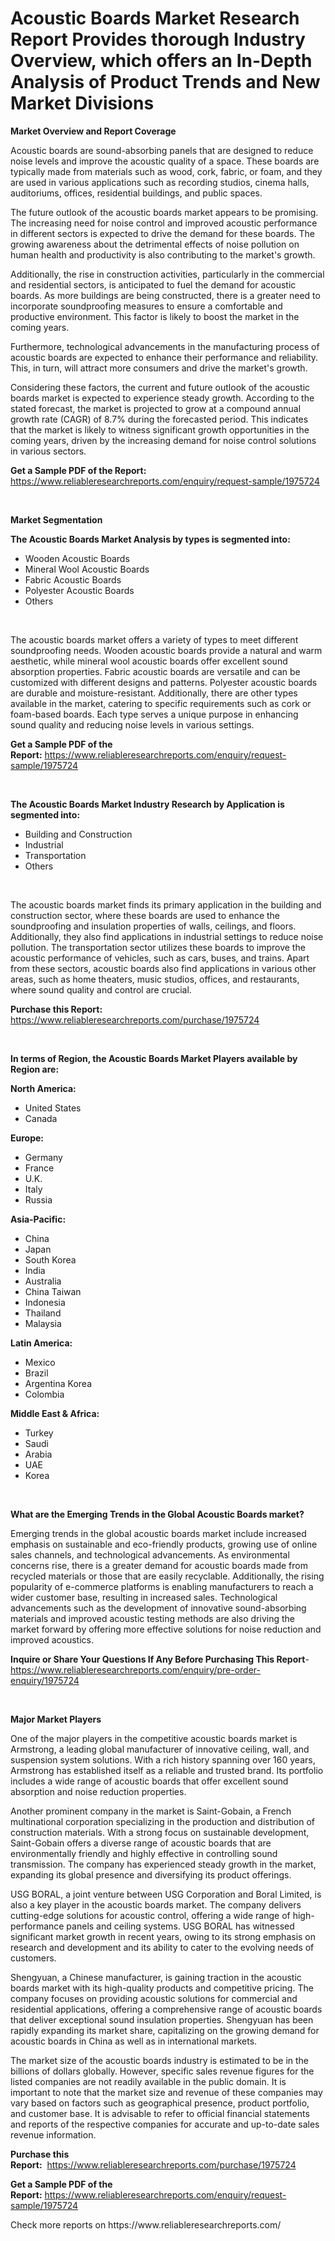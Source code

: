 <p><h1>Acoustic Boards Market Research Report Provides thorough Industry Overview, which offers an In-Depth Analysis of Product Trends and New Market Divisions</h1></p><p><strong>Market Overview and Report Coverage</strong></p>
<p><p>Acoustic boards are sound-absorbing panels that are designed to reduce noise levels and improve the acoustic quality of a space. These boards are typically made from materials such as wood, cork, fabric, or foam, and they are used in various applications such as recording studios, cinema halls, auditoriums, offices, residential buildings, and public spaces.</p><p>The future outlook of the acoustic boards market appears to be promising. The increasing need for noise control and improved acoustic performance in different sectors is expected to drive the demand for these boards. The growing awareness about the detrimental effects of noise pollution on human health and productivity is also contributing to the market's growth.</p><p>Additionally, the rise in construction activities, particularly in the commercial and residential sectors, is anticipated to fuel the demand for acoustic boards. As more buildings are being constructed, there is a greater need to incorporate soundproofing measures to ensure a comfortable and productive environment. This factor is likely to boost the market in the coming years.</p><p>Furthermore, technological advancements in the manufacturing process of acoustic boards are expected to enhance their performance and reliability. This, in turn, will attract more consumers and drive the market's growth.</p><p>Considering these factors, the current and future outlook of the acoustic boards market is expected to experience steady growth. According to the stated forecast, the market is projected to grow at a compound annual growth rate (CAGR) of 8.7% during the forecasted period. This indicates that the market is likely to witness significant growth opportunities in the coming years, driven by the increasing demand for noise control solutions in various sectors.</p></p>
<p><strong>Get a Sample PDF of the Report:</strong> <a href="https://www.reliableresearchreports.com/enquiry/request-sample/1975724">https://www.reliableresearchreports.com/enquiry/request-sample/1975724</a></p>
<p>&nbsp;</p>
<p><strong>Market Segmentation</strong></p>
<p><strong>The Acoustic Boards Market Analysis by types is segmented into:</strong></p>
<p><ul><li>Wooden Acoustic Boards</li><li>Mineral Wool Acoustic Boards</li><li>Fabric Acoustic Boards</li><li>Polyester Acoustic Boards</li><li>Others</li></ul></p>
<p>&nbsp;</p>
<p><p>The acoustic boards market offers a variety of types to meet different soundproofing needs. Wooden acoustic boards provide a natural and warm aesthetic, while mineral wool acoustic boards offer excellent sound absorption properties. Fabric acoustic boards are versatile and can be customized with different designs and patterns. Polyester acoustic boards are durable and moisture-resistant. Additionally, there are other types available in the market, catering to specific requirements such as cork or foam-based boards. Each type serves a unique purpose in enhancing sound quality and reducing noise levels in various settings.</p></p>
<p><strong>Get a Sample PDF of the Report:</strong>&nbsp;<a href="https://www.reliableresearchreports.com/enquiry/request-sample/1975724">https://www.reliableresearchreports.com/enquiry/request-sample/1975724</a></p>
<p>&nbsp;</p>
<p><strong>The Acoustic Boards Market Industry Research by Application is segmented into:</strong></p>
<p><ul><li>Building and Construction</li><li>Industrial</li><li>Transportation</li><li>Others</li></ul></p>
<p>&nbsp;</p>
<p><p>The acoustic boards market finds its primary application in the building and construction sector, where these boards are used to enhance the soundproofing and insulation properties of walls, ceilings, and floors. Additionally, they also find applications in industrial settings to reduce noise pollution. The transportation sector utilizes these boards to improve the acoustic performance of vehicles, such as cars, buses, and trains. Apart from these sectors, acoustic boards also find applications in various other areas, such as home theaters, music studios, offices, and restaurants, where sound quality and control are crucial.</p></p>
<p><strong>Purchase this Report:</strong>&nbsp; <a href="https://www.reliableresearchreports.com/purchase/1975724">https://www.reliableresearchreports.com/purchase/1975724</a></p>
<p>&nbsp;</p>
<p><strong>In terms of Region, the Acoustic Boards Market Players available by Region are:</strong></p>
<p>
    <p> <strong> North America: </strong>
        <ul>
            <li>United States</li>
            <li>Canada</li>
        </ul>
        </p> 
    <p> <strong> Europe: </strong>
        <ul>
            <li>Germany</li>
            <li>France</li>
            <li>U.K.</li>
            <li>Italy</li>
            <li>Russia</li>
        </ul>
        </p> 
    <p> <strong> Asia-Pacific: </strong>
        <ul>
            <li>China</li>
            <li>Japan</li>
            <li>South Korea</li>
            <li>India</li>
            <li>Australia</li>
            <li>China Taiwan</li>
            <li>Indonesia</li>
            <li>Thailand</li>
            <li>Malaysia</li>
        </ul>
        </p> 
    <p> <strong> Latin America: </strong>
        <ul>
            <li>Mexico</li>
            <li>Brazil</li>
            <li>Argentina Korea</li>
            <li>Colombia</li>
        </ul>
        </p> 
    <p> <strong> Middle East & Africa: </strong>
        <ul>
            <li>Turkey</li>
            <li>Saudi</li>
            <li>Arabia</li>
            <li>UAE</li>
            <li>Korea</li>
        </ul>
    </p>
    </p>
<p>&nbsp;</p>
<p><strong>What are the Emerging Trends in the Global Acoustic Boards market?</strong></p>
<p><p>Emerging trends in the global acoustic boards market include increased emphasis on sustainable and eco-friendly products, growing use of online sales channels, and technological advancements. As environmental concerns rise, there is a greater demand for acoustic boards made from recycled materials or those that are easily recyclable. Additionally, the rising popularity of e-commerce platforms is enabling manufacturers to reach a wider customer base, resulting in increased sales. Technological advancements such as the development of innovative sound-absorbing materials and improved acoustic testing methods are also driving the market forward by offering more effective solutions for noise reduction and improved acoustics.</p></p>
<p><strong>Inquire or Share Your Questions If Any Before Purchasing This Report</strong>- <a href="https://www.reliableresearchreports.com/enquiry/pre-order-enquiry/1975724">https://www.reliableresearchreports.com/enquiry/pre-order-enquiry/1975724</a></p>
<p>&nbsp;</p>
<p><strong>Major Market Players</strong></p>
<p><p>One of the major players in the competitive acoustic boards market is Armstrong, a leading global manufacturer of innovative ceiling, wall, and suspension system solutions. With a rich history spanning over 160 years, Armstrong has established itself as a reliable and trusted brand. Its portfolio includes a wide range of acoustic boards that offer excellent sound absorption and noise reduction properties.</p><p>Another prominent company in the market is Saint-Gobain, a French multinational corporation specializing in the production and distribution of construction materials. With a strong focus on sustainable development, Saint-Gobain offers a diverse range of acoustic boards that are environmentally friendly and highly effective in controlling sound transmission. The company has experienced steady growth in the market, expanding its global presence and diversifying its product offerings.</p><p>USG BORAL, a joint venture between USG Corporation and Boral Limited, is also a key player in the acoustic boards market. The company delivers cutting-edge solutions for acoustic control, offering a wide range of high-performance panels and ceiling systems. USG BORAL has witnessed significant market growth in recent years, owing to its strong emphasis on research and development and its ability to cater to the evolving needs of customers.</p><p>Shengyuan, a Chinese manufacturer, is gaining traction in the acoustic boards market with its high-quality products and competitive pricing. The company focuses on providing acoustic solutions for commercial and residential applications, offering a comprehensive range of acoustic boards that deliver exceptional sound insulation properties. Shengyuan has been rapidly expanding its market share, capitalizing on the growing demand for acoustic boards in China as well as in international markets.</p><p>The market size of the acoustic boards industry is estimated to be in the billions of dollars globally. However, specific sales revenue figures for the listed companies are not readily available in the public domain. It is important to note that the market size and revenue of these companies may vary based on factors such as geographical presence, product portfolio, and customer base. It is advisable to refer to official financial statements and reports of the respective companies for accurate and up-to-date sales revenue information.</p></p>
<p><strong>Purchase this Report:</strong>&nbsp;&nbsp;<a href="https://www.reliableresearchreports.com/purchase/1975724">https://www.reliableresearchreports.com/purchase/1975724</a></p>
<p></p>
<p><strong>Get a Sample PDF of the Report:</strong>&nbsp;<a href="https://www.reliableresearchreports.com/enquiry/request-sample/1975724">https://www.reliableresearchreports.com/enquiry/request-sample/1975724</a></p>
<p>Check more reports on https://www.reliableresearchreports.com/</p>